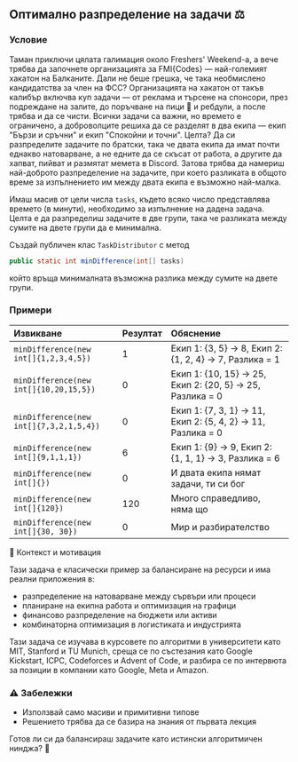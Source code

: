 ## Оптимално разпределение на задачи :balance_scale:

### Условие

Таман приключи цялата галимация около Freshers' Weekend-а, а вече трябва да започнете организацията за FMI{Codes} — най-големият хакатон на Балканите. Дали не беше грешка, че така необмислено кандидатства за член на ФСС?
Организацията на хакатон от такъв калибър включва куп задачи — от реклама и търсене на спонсори, през подреждане на залите, до поръчване на пици 🍕 и ребдули, а после трябва и да се чисти. Всички задачи са важни, но времето е ограничено, а доброволците решиха да се разделят в два екипа — екип "Бързи и сръчни" и екип "Спокойни и точни".
Целта? Да си разпределите задачите по братски, така че двата екипа да имат почти еднакво натоварване, а не едните да се скъсат от работа, а другите да хапват, пийват и размятат мемета в Discord. Затова трябва да намериш най-доброто разпределение на задачите, при което разликата в общото време за изпълнението им между двата екипа е възможно най-малка.


Имаш масив от цели числа `tasks`, където всяко число представлява времето (в минути), необходимо за изпълнение на дадена задача. Целта е да разпределиш задачите в две групи, така че разликата между сумите на двете групи да е минимална.


Създай публичен клас `TaskDistributor` с метод

```java
public static int minDifference(int[] tasks)
```

който връща минималната възможна разлика между сумите на двете групи.

### Примери

<!-- {% raw %} -->

| Извикване                               | Резултат | Обяснение                                                   |
| :-------------------------------------- | :------- | :---------------------------------------------------------- |
| `minDifference(new int[]{1,2,3,4,5})`   | 1        | Екип 1: {3, 5} → 8, Екип 2: {1, 2, 4} → 7, Разлика = 1     |
| `minDifference(new int[]{10,20,15,5})`  | 0        | Екип 1: {10, 15} → 25, Екип 2: {20, 5} → 25, Разлика = 0    |
| `minDifference(new int[]{7,3,2,1,5,4})` | 0        | Екип 1: {7, 3, 1} → 11, Екип 2: {5, 4, 2} → 11, Разлика = 0 |
| `minDifference(new int[]{9,1,1,1})`     | 6        | Екип 1: {9} → 9, Екип 2: {1, 1, 1} → 3, Разлика = 6         |
| `minDifference(new int[]{})`            | 0        | И двата екипа нямат задачи, ти си бог                       |
| `minDifference(new int[]{120})`         | 120      | Много справедливо, няма що                                  |
| `minDifference(new int[]{30, 30})`      | 0        | Мир и разбирателство                                        |

<!-- {% endraw %} -->

🎯 Контекст и мотивация

Тази задача е класически пример за балансиране на ресурси и има реални приложения в:

- разпределение на натоварване между сървъри или процеси
- планиране на екипна работа и оптимизация на графици
- финансово разпределение на бюджети или активи
- комбинаторна оптимизация в логистиката и индустрията

Тази задача се изучава в курсовете по алгоритми в университети като MIT, Stanford и TU Munich, среща се по състезания като Google Kickstart, ICPC, Codeforces и Advent of Code, и разбира се по интервюта за позиции в компании като Google, Meta и Amazon.

### :warning: Забележки

- Използвай само масиви и примитивни типове
- Решението трябва да се базира на знания от първата лекция


Готов ли си да балансираш задачите като истински алгоритмичен нинджа? 🥷
